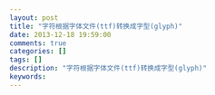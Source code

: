 ```yaml
---
layout: post
title: "字符根据字体文件(ttf)转换成字型(glyph)"
date: 2013-12-18 19:59:00 
comments: true
categories: []
tags: []
description: "字符根据字体文件(ttf)转换成字型(glyph)"
keywords: 
---
```





